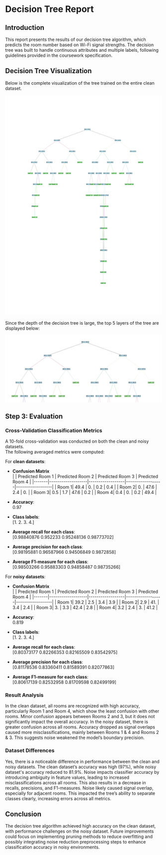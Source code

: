 # Decision Tree Report

## Introduction
This report presents the results of our decision tree algorithm, which predicts the room number based on Wi-Fi signal
strengths. The decision tree was built to handle continuous attributes and multiple labels, following guidelines
provided in the coursework specification.

## Decision Tree Visualization
Below is the complete visualization of the tree trained on the entire clean dataset.

![Tree Visualization](src/visualisation/tree.png)

Since the depth of the decision tree is large, the top 5 layers of the tree are displayed below:

![Tree_Top Visualization](src/visualisation/tree_top.png)

## Step 3: Evaluation

### Cross-Validation Classification Metrics
A 10-fold cross-validation was conducted on both the clean and noisy datasets.\
The following averaged metrics were computed:

For **clean datasets**:
- **Confusion Matrix**  
  |       | Predicted Room 1  | Predicted Room 2 | Predicted Room 3 | Predicted Room 4 |
  |-------|-------------------|------------------|------------------|------------------|
  | Room 1| 49.4              | 0.               | 0.2              | 0.4              |
  | Room 2| 0.                | 47.6             | 2.4              | 0.               |
  | Room 3| 0.5               | 1.7              | 47.6             | 0.2              |
  | Room 4| 0.4               | 0.               | 0.2              | 49.4             |

- **Accuracy**:\
  0.97
- **Class labels**:\
  [1. 2. 3. 4.]
- **Average recall for each class**:\
  [0.98840876 0.952233   0.95248136 0.98773702]
- **Average precision for each class**:\
  [0.98195881 0.96587966 0.94506849 0.9872858]
- **Average F1-measure for each class**:\
  [0.98503266 0.95883303 0.94858487 0.98735266]

For **noisy datasets**:
- **Confusion Matrix**  
  |       | Predicted Room 1  | Predicted Room 2 | Predicted Room 3 | Predicted Room 4 |
  |-------|-------------------|------------------|------------------|------------------|
  | Room 1| 39.2              | 2.5              | 3.4              | 3.9              |
  | Room 2| 2.9               | 41.              | 3.4              | 2.4              |
  | Room 3| 3.                | 3.3              | 42.4             | 2.8              |
  | Room 4| 3.2               | 2.4              | 3.               | 41.2             |

- **Accuracy**:\
  0.819
- **Class labels**:\
  [1. 2. 3. 4.]
- **Average recall for each class**:\
  [0.80373177 0.82266353 0.82165509 0.83542975]
- **Average precision for each class**:\
  [0.81178536 0.83360411 0.81589391 0.82077863]
- **Average F1-measure for each class**:\
  [0.80617139 0.82532958 0.81709598 0.82499199]

### Result Analysis
In the clean dataset, all rooms are recognized with high accuracy,
particularly Room 1 and Room 4, which show the least confusion with other rooms.
Minor confusion appears between Rooms 2 and 3, but it does not significantly impact the overall accuracy.
In the noisy dataset, there is greater confusion across all rooms.
Accuracy dropped as signal overlaps caused more misclassifications,
mainly between Rooms 1 & 4 and Rooms 2 & 3.
This suggests noise weakened the model’s boundary precision.

### Dataset Differences
Yes, there is a noticeable difference in performance between the clean and noisy datasets.
The clean dataset’s accuracy was high (97%), 
while noisy dataset's accuracy reduced to 81.9%.
Noise impacts classifier accuracy by introducing ambiguity in feature values,
leading to increased misclassifications across all rooms.
This also results in a decrease in recalls, precisions, and F1-measures.
Noise likely caused signal overlap, especially for adjacent rooms.
This impacted the tree’s ability to separate classes clearly, increasing errors across all metrics.

## Conclusion
The decision tree algorithm achieved high accuracy on the clean dataset,
with performance challenges on the noisy dataset.
Future improvements could focus on implementing pruning methods to reduce overfitting
and possibly integrating noise reduction preprocessing steps
to enhance classification accuracy in noisy environments.
